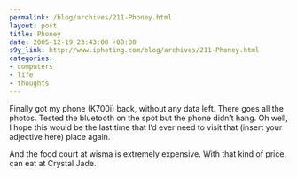 ```yaml
--- 
permalink: /blog/archives/211-Phoney.html
layout: post
title: Phoney
date: 2005-12-19 23:43:00 +08:00
s9y_link: http://www.iphoting.com/blog/archives/211-Phoney.html
categories: 
- computers
- life
- thoughts
---
```

<p class="whiteline"><p>Finally got my phone (K700i) back, without any data left. There goes all the photos. Tested the bluetooth on the spot but the phone didn&#8217;t hang. Oh well, I hope this would be the last time that I&#8217;d ever need to visit that (insert your adjective here) place again.</p>
</p><p class="break"><p>And the food court at wisma is extremely expensive. With that kind of price, can eat at Crystal Jade.</p></p>
